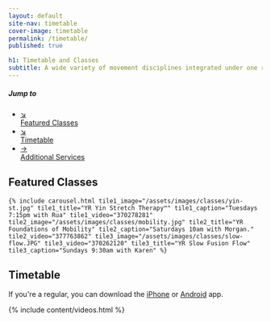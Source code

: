 ```yaml
---
layout: default
site-nav: timetable
cover-image: timetable
permalink: /timetable/
published: true

h1: Timetable and Classes
subtitle: A wide variety of movement disciplines integrated under one roof—everything your body needs to feel good.
---
```


<div class="JumpLinks">
  <h5>Jump to</h5>
  <ul>
    <li>
      <a class="link" href="#featured">
        <span>↘</span>
        <div>Featured Classes</div>
      </a>
    </li>
    <li>
      <a class="link" href="#timetable">
        <span>↘</span>
        <div>Timetable</div>
      </a>
    </li>
    <li>
      <a class="link" href="/additional-services">
        <span>→</span>
        <div>Additional Services</div>
      </a>
    </li>
  </ul>
</div>

<section id="featured">
	<h2>Featured Classes</h2>

	{% include carousel.html tile1_image="/assets/images/classes/yin-st.jpg" tile1_title="YR Yin Stretch Therapy™" tile1_caption="Tuesdays 7:15pm with Rua" tile1_video="370278281" tile2_image="/assets/images/classes/mobility.jpg" tile2_title="YR Foundations of Mobility" tile2_caption="Saturdays 10am with Morgan." tile2_video="377763862" tile3_image="/assets/images/classes/slow-flow.JPG" tile3_video="370262120" tile3_title="YR Slow Fusion Flow" tile3_caption="Sundays 9:30am with Karen" %}
</section>

<section class="Longform" id="timetable">
	<h2>Timetable</h2>
	<p>
		If you're a regular, you can download the <a class="link" href="https://itunes.apple.com/au/app/momoyoga/id1233882505?mt=8">iPhone</a> or <a class="link" href="https://play.google.com/store/apps/details?id=com.momostudio.momoyoga">Android</a> app.
	</p>
</section>

<div class="momoyoga-schedule m-top--md" data-momo-schedule="https://www.momoyoga.com/yogaruka"></div>
<script src="https://www.momoyoga.com/schedule-plugin/v2/js/schedule.js" crossorigin="anonymous"></script>

{% include content/videos.html %}
